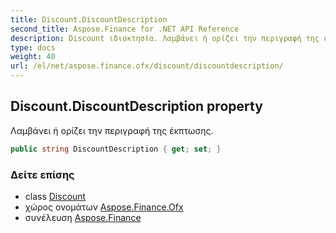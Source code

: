 ```yaml
---
title: Discount.DiscountDescription
second_title: Aspose.Finance for .NET API Reference
description: Discount ιδιοκτησία. Λαμβάνει ή ορίζει την περιγραφή της έκπτωσης.
type: docs
weight: 40
url: /el/net/aspose.finance.ofx/discount/discountdescription/
---
```

## Discount.DiscountDescription property

Λαμβάνει ή ορίζει την περιγραφή της έκπτωσης.

```csharp
public string DiscountDescription { get; set; }
```

### Δείτε επίσης

* class [Discount](../)
* χώρος ονομάτων [Aspose.Finance.Ofx](../../discount/)
* συνέλευση [Aspose.Finance](../../../)


